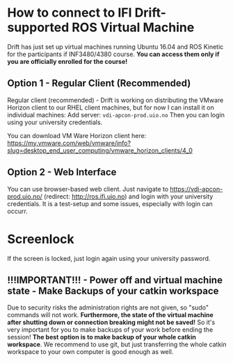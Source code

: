 # How to connect to IFI Drift-supported ROS Virtual Machine

Drift has just set up virtual machines running Ubuntu 16.04 and ROS Kinetic for the participants if INF3480/4380 course. **You can access them only if you are officially enrolled for the course!**

## Option 1 - Regular Client (Recommended)

Regular client (recommended) - Drift is working on distributing the VMware Horizon client to our RHEL client machines, but for now I can install it on individual machines: Add server: `vdi-apcon-prod.uio.no` Then you can login using your university credentials.

You can download VM Ware Horizon client here: https://my.vmware.com/web/vmware/info?slug=desktop_end_user_computing/vmware_horizon_clients/4_0

## Option 2 - Web Interface

You can use browser-based web client. Just navigate to https://vdi-apcon-prod.uio.no/ (redirect: http://ros.ifi.uio.no) and login with your university credentials. It is a test-setup and some issues, especially with login can occurr.

# Screenlock

If the screen is locked, just login again using your university password.

## !!!IMPORTANT!!! - Power off and virtual machine state - Make Backups of your catkin workspace

Due to security risks the administration rights are not given, so "sudo" commands will not work. **Furthermore, the state of the virtual machine after shutting down or connection breaking might not be saved!** So it's very important for you to make backups of your work before ending the session! **The best option is to make backup of your whole catkin workspace**. We recommend to use git, but just transferring the whole catkin workspace to your own computer is good enough as well.
